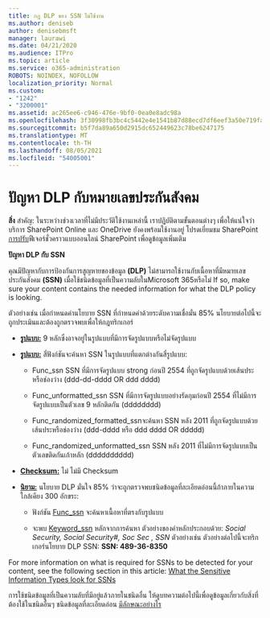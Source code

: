 ```yaml
---
title: กฎ DLP ของ SSN ไม่ใช้งาน
ms.author: deniseb
author: denisebmsft
manager: laurawi
ms.date: 04/21/2020
ms.audience: ITPro
ms.topic: article
ms.service: o365-administration
ROBOTS: NOINDEX, NOFOLLOW
localization_priority: Normal
ms.custom:
- "1242"
- "3200001"
ms.assetid: ac265ee6-c946-476e-9bf0-0ea0e8adc98a
ms.openlocfilehash: 3f30998fb3bc4c5442e4e1541b87d88ecd7df6eef3a50e719fa5014eb86af39c
ms.sourcegitcommit: b5f7da89a650d2915dc652449623c78be6247175
ms.translationtype: MT
ms.contentlocale: th-TH
ms.lasthandoff: 08/05/2021
ms.locfileid: "54005001"
---
```

# <a name="dlp-issues-with-social-security-numbers"></a>ปัญหา DLP กับหมายเลขประกันสังคม

**สิ่ง** สําคัญ: ในระหว่างช่วงเวลาที่ไม่มีประวัติใช้งานเหล่านี้ เราปฏิบัติตามขั้นตอนต่างๆ เพื่อให้แน่ใจว่าบริการ SharePoint Online และ OneDrive ยังคงพร้อมใช้งานอยู่ โปรดเยี่ยมชม SharePoint [การปรับ](https://aka.ms/ODSPAdjustments)ฟีเจอร์ชั่วคราวแบบออนไลน์ SharePoint เพื่อดูข้อมูลเพิ่มเติม

**ปัญหา DLP กับ SSN**

คุณมีปัญหากับการป้องกันการสูญหายของข้อมูล **(DLP)** ไม่สามารถใช้งานกับเนื้อหาที่มีหมายเลขประกันสังคม **(SSN)** เมื่อใช้ชนิดข้อมูลที่เป็นความลับในMicrosoft 365หรือไม่ If so, make sure your content contains the needed information for what the DLP policy is looking. 
  
ตัวอย่างเช่น เมื่อกําหนดค่านโยบาย SSN ที่กําหนดค่าด้วยระดับความเชื่อมั่น 85% นโยบายต่อไปนี้จะถูกประเมินและต้องถูกตรวจพบเพื่อให้กฎทริกเกอร์
  
- **[รูปแบบ:](https://docs.microsoft.com/microsoft-365/compliance/sensitive-information-type-entity-definitions#format-80)** 9 หลักซึ่งอาจอยู่ในรูปแบบที่มีการจัดรูปแบบหรือไม่จัดรูปแบบ

- **[รูปแบบ:](https://msconnect.microsoft.com/https:/docs.microsoft.com/office365/securitycompliance/what-the-sensitive-information-types-look-for#pattern-80)** สี่ฟังก์ชันจะค้นหา SSN ในรูปแบบที่แตกต่างกันสี่รูปแบบ:

  - Func_ssn SSN ที่มีการจัดรูปแบบ strong ก่อนปี 2554 ที่ถูกจัดรูปแบบด้วยเส้นประหรือช่องว่าง (ddd-dd-dddd OR ddd dddd)

  - Func_unformatted_ssn SSN ที่มีการจัดรูปแบบอย่างรัดกุมก่อนปี 2554 ที่ไม่มีการจัดรูปแบบเป็นตัวเลข 9 หลักติดกัน (dddddddd)

  - Func_randomized_formatted_ssnจะค้นหา SSN หลัง 2011 ที่ถูกจัดรูปแบบด้วยเส้นประหรือช่องว่าง (ddd-dddd หรือ ddd dddd OR ddddd)

  - Func_randomized_unformatted_ssn SSN หลัง 2011 ที่ไม่มีการจัดรูปแบบเป็นตัวเลขติดกันเก้าหลัก (dddddddddd)

- **[Checksum:](https://docs.microsoft.com/microsoft-365/compliance/sensitive-information-type-entity-definitions#checksum-79)** ไม่ ไม่มี Checksum

- **[นิยาม:](https://docs.microsoft.com/microsoft-365/compliance/sensitive-information-type-entity-definitions#definition-80)** นโยบาย DLP มั่นใจ 85% ว่าจะถูกตรวจพบชนิดข้อมูลที่ละเอียดอ่อนนี้ถ้าภายในความใกล้เคียง 300 อักขระ:

  - ฟังก์ชัน [Func_ssn](https://docs.microsoft.com/microsoft-365/compliance/sensitive-information-type-entity-definitions#pattern-80) จะค้นหาเนื้อหาที่ตรงกับรูปแบบ

  - จะพบ [Keyword_ssn](https://docs.microsoft.com/microsoft-365/compliance/sensitive-information-type-entity-definitions#keyword_ssn) หลักจากการค้นหา ตัวอย่างของคําหลักประกอบด้วย: *Social Security, Social Security#, Soc Sec , SSN* ตัวอย่างเช่น ตัวอย่างต่อไปนี้จะทริกเกอร์นโยบาย DLP SSN: **SSN: 489-36-8350**
  
For more information on what is required for SSNs to be detected for your content, see the following section in this article: [What the Sensitive Information Types look for SSNs](https://docs.microsoft.com/microsoft-365/compliance/sensitive-information-type-entity-definitions#us-social-security-number-ssn)
  
การใช้ชนิดข้อมูลที่เป็นความลับที่มีอยู่แล้วภายในชนิดอื่น ให้ดูบทความต่อไปนี้เพื่อดูข้อมูลเกี่ยวกับสิ่งที่ต้องใช้ในชนิดอื่นๆ ชนิดข้อมูลที่ละเอียดอ่อน [มีลักษณะอย่างไร](https://docs.microsoft.com/microsoft-365/compliance/sensitive-information-type-entity-definitions)
  